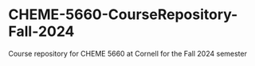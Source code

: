 # CHEME-5660-CourseRepository-Fall-2024
Course repository for CHEME 5660 at Cornell for the Fall 2024 semester
